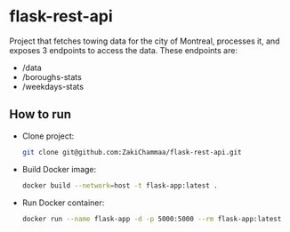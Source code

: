 # flask-rest-api

Project that fetches towing data for the city of Montreal, processes it, and exposes 3 endpoints to access the data. These endpoints are:

* /data
* /boroughs-stats
* /weekdays-stats

## How to run
* Clone project:

  ```bash
  git clone git@github.com:ZakiChammaa/flask-rest-api.git
  ```
* Build Docker image:

  ```bash
  docker build --network=host -t flask-app:latest .
  ```
* Run Docker container:
  
  ```bash
  docker run --name flask-app -d -p 5000:5000 --rm flask-app:latest
  ```

